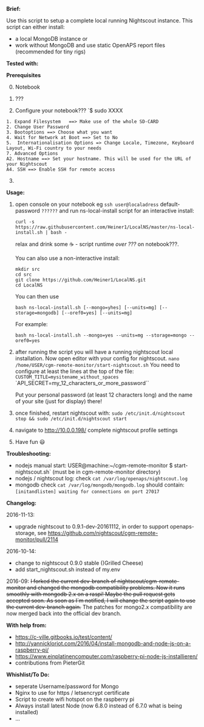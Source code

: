 __Brief:__

Use this script to setup a complete local running Nightscout instance. This script can either install:
- a local MongoDB instance or
- work without MongoDB and use static OpenAPS report files (recommended for tiny rigs) 

__Tested with:__


__Prerequisites__

0. Notebook

1. ???

2. Configure your notebook???
   `$ sudo XXXX
```   
1. Expand Filesystem   ==> Make use of the whole SD-CARD
2. Change User Password     	
3. Bootoptions ==> Choose what you want
4. Wait for Network at Boot ==> Set to No
5.  Internationalisation Options => Change Locale, Timezone, Keyboard Layout, Wi-Fi country to your needs
7. Advanced Options
A2. Hostname ==> Set your hostname. This will be used for the URL of your Nightscout 
A4. SSH ==> Enable SSH for remote access
```
3. 

__Usage:__

 1. open console on your notebook eg `ssh user@localadress` default-password `??????` and run ns-local-install script for an interactive install:
    ```
    curl -s https://raw.githubusercontent.com/Heiner1/LocalNS/master/ns-local-install.sh | bash -
	```
	
	relax and drink some :coffee: - script runtime *over ???* on notebook???.
	
	You can also use a non-interactive install:
	```
	mkdir src 
    cd src
    git clone https://github.com/Heiner1/LocalNS.git
	cd LocalNS
	```
	You can then use 
	```
	bash ns-local-install.sh [--mongo=yhes] [--units=mg] [--storage=mongodb] [--oref0=yes] [--units=mg]
	```
	For example: 
	```
	bash ns-local-install.sh --mongo=yes --units=mg --storage=mongo --oref0=yes
	```
	
 2. after running the script you will have a running nightscout local installation. Now open editor with your config for nightscout.
    `nano /home/USER/cgm-remote-monitor/start-nightscout.sh`
     You need to configure at least the lines at the top of the file:
    `CUSTOM_TITLE=mysitename_without_spaces`
    `API_SECRET=my_12_characters_or_more_password``
	
    Put your personal password (at least 12 characters long) and the name of your site (just for display) there!
 
 3. once finished, restart nightscout with: `sudo /etc/init.d/nightscout stop && sudo /etc/init.d/nightscout start`
 4. navigate to http://10.0.0.198/ complete nightscout profile settings
 5. Have fun :smiley:

__Troubleshooting:__

 * nodejs manual start: USER@machine:~/cgm-remote-monitor $ start-nightscout.sh` (must be in cgm-remote-monitor directory)
 * nodejs / nightscout log: check `cat /var/log/openaps/nightscout.log` 
 * mongodb check `cat /var/log/mongodb/mongodb.log` should contain: `[initandlisten] waiting for connections on port 27017`

__Changelog:__

2016-11-13:

- upgrade nightscout to 0.9.1-dev-20161112, in order to support openaps-storage, see https://github.com/nightscout/cgm-remote-monitor/pull/2114

2016-10-14: 

- change to nightscout 0.9.0 stable ()Grilled Cheese)
- add start_nightscout.sh instead of my.env

2016-09:
~~I forked the current dev-branch of nightscout/cgm-remote-monitor and changed the mongodb compatibility problems. Now it runs smoothly with mongodb 2.x on a raspi!
Maybe the pull request gets accepted soon. As soon as I´m notified, I will change the script again to use the current dev-branch again.~~
The patches for mongo2.x compatibility are now merged back into the official dev branch.

__With help from:__

- https://c-ville.gitbooks.io/test/content/
- http://yannickloriot.com/2016/04/install-mongodb-and-node-js-on-a-raspberry-pi/
- https://www.einplatinencomputer.com/raspberry-pi-node-js-installieren/
- contributions from PieterGit

__Whishlist/To Do:__
- seperate Username/password for Mongo
- Nginx to use for https / letsencrypt certificate
- Script to create wifi hotspot on the raspberry pi
- Always install latest Node (now 6.8.0 instead of 6.7.0 what is being installed)
- ...
